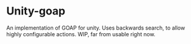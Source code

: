 # Unity-goap
An implementation of GOAP for unity. Uses backwards search, to allow highly configurable actions. WIP, far from usable right now.
